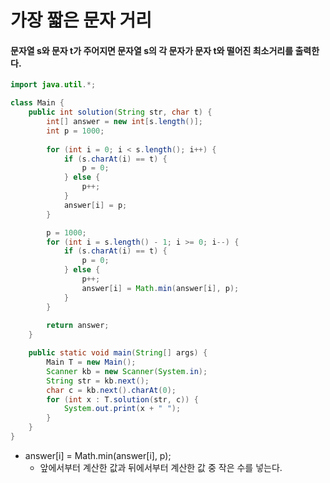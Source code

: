 # 가장 짧은 문자 거리

#### 문자열 s와 문자 t가 주어지면 문자열 s의 각 문자가 문자 t와 떨어진 최소거리를 출력한다.

```java
import java.util.*;

class Main {
    public int solution(String str, char t) {
        int[] answer = new int[s.length()];
        int p = 1000;
        
        for (int i = 0; i < s.length(); i++) {
            if (s.charAt(i) == t) {
                p = 0;
            } else {
                p++;
            }
            answer[i] = p;
        }

        p = 1000;
        for (int i = s.length() - 1; i >= 0; i--) {
            if (s.charAt(i) == t) {
                p = 0;
            } else {
                p++;
                answer[i] = Math.min(answer[i], p);
            }
        }
        
        return answer;
    }

    public static void main(String[] args) {
        Main T = new Main();
        Scanner kb = new Scanner(System.in);
        String str = kb.next();
        char c = kb.next().charAt(0);
        for (int x : T.solution(str, c)) {
            System.out.print(x + " ");
        }
    }
}
```

- answer[i] = Math.min(answer[i], p);
  - 앞에서부터 계산한 값과 뒤에서부터 계산한 값 중 작은 수를 넣는다.
